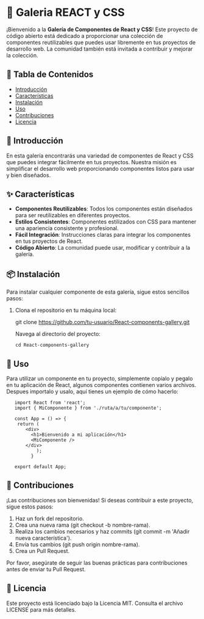 # 🌟 Galeria REACT y CSS

¡Bienvenido a la **Galería de Componentes de React y CSS**! Este proyecto de código abierto está dedicado a proporcionar una colección de componentes reutilizables que puedes usar libremente en tus proyectos de desarrollo web. La comunidad también está invitada a contribuir y mejorar la colección.

## 📖 Tabla de Contenidos

- [Introducción](#Introducción)
- [Características](#Características)
- [Instalación](#Instalación)
- [Uso](#Uso)
- [Contribuciones](#Contribuciones)
- [Licencia](#Licencia)

## 📝 Introducción

En esta galería encontrarás una variedad de componentes de React y CSS que puedes integrar fácilmente en tus proyectos. Nuestra misión es simplificar el desarrollo web proporcionando componentes listos para usar y bien diseñados.

## ✨ Características

- **Componentes Reutilizables**: Todos los componentes están diseñados para ser reutilizables en diferentes proyectos.
- **Estilos Consistentes**: Componentes estilizados con CSS para mantener una apariencia consistente y profesional.
- **Fácil Integración**: Instrucciones claras para integrar los componentes en tus proyectos de React.
- **Código Abierto**: La comunidad puede usar, modificar y contribuir a la galería.

## 📦 Instalación

Para instalar cualquier componente de esta galería, sigue estos sencillos pasos:

1. Clona el repositorio en tu máquina local:
   
   git clone https://github.com/tu-usuario/React-components-gallery.git

   Navega al directorio del proyecto:

       cd React-components-gallery

 ## 🚀 Uso
   
Para utilizar un componente en tu proyecto, simplemente copialo y pegalo en tu aplicación de React, algunos componentes contienen varios archivos.
Despues importalo y usalo, aquí tienes un ejemplo de cómo hacerlo:

       import React from 'react';
       import { MiComponente } from './ruta/a/tu/componente';

       const App = () => {
        return (
           <div>
             <h1>Bienvenido a mi aplicación</h1>
             <MiComponente />
           </div>
               );
             }

       export default App;

    
## 🤝 Contribuciones
    
¡Las contribuciones son bienvenidas! Si deseas contribuir a este proyecto, sigue estos pasos:

1. Haz un fork del repositorio.
2. Crea una nueva rama (git checkout -b nombre-rama).
3. Realiza los cambios necesarios y haz commits (git commit -m 'Añadir nueva característica').
4. Envía tus cambios (git push origin nombre-rama).
5. Crea un Pull Request.
   
Por favor, asegúrate de seguir las buenas prácticas para contribuciones antes de enviar tu Pull Request.

## 📄 Licencia

Este proyecto está licenciado bajo la Licencia MIT. Consulta el archivo LICENSE para más detalles.



